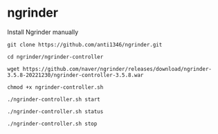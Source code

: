 # ngrinder
Install Ngrinder manually

```
git clone https://github.com/anti1346/ngrinder.git
```
```
cd ngrinder/ngrinder-controller
```
```
wget https://github.com/naver/ngrinder/releases/download/ngrinder-3.5.8-20221230/ngrinder-controller-3.5.8.war
```
```
chmod +x ngrinder-controller.sh
```
```
./ngrinder-controller.sh start
```
```
./ngrinder-controller.sh status
```
```
./ngrinder-controller.sh stop
```
